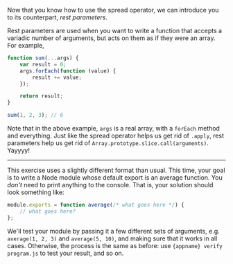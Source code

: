 Now that you know how to use the spread operator, we can introduce you to its counterpart, _rest parameters_.

Rest parameters are used when you want to write a function that accepts a variadic number of arguments, but acts on them as if they were an array. For example,

```js
function sum(...args) {
    var result = 0;
    args.forEach(function (value) {
        result += value;
    });

    return result;
}

sum(1, 2, 3); // 6
```

Note that in the above example, `args` is a real array, with a `forEach` method and everything. Just like the spread operator helps us get rid of `.apply`, rest parameters help us get rid of `Array.prototype.slice.call(arguments)`. Yayyyy!

---

This exercise uses a slightly different format than usual. This time, your goal is to write a Node module whose default export is an average function. You *don't* need to print anything to the console. That is, your solution should look something like:

```js
module.exports = function average(/* what goes here */) {
    // what goes here?
};
```

We'll test your module by passing it a few different sets of arguments, e.g. `average(1, 2, 3)` and `average(5, 10)`, and making sure that it works in all cases. Otherwise, the process is the same as before: use `{appname} verify program.js` to test your result, and so on.

